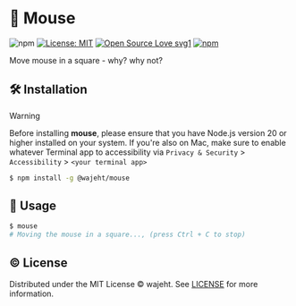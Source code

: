 # 🐁 Mouse

![npm](https://img.shields.io/npm/dw/%40wajeht%2Fmouse)
[![License: MIT](https://img.shields.io/badge/License-MIT-blue.svg)](https://github.com/wajeht/type/blob/main/LICENSE) [![Open Source Love svg1](https://badges.frapsoft.com/os/v1/open-source.svg?v=103)](https://github.com/wajeht/mouse) [![npm](https://img.shields.io/npm/v/%40wajeht%2Fmouse)](https://www.npmjs.com/package/@wajeht/mouse)

Move mouse in a square - why? why not?

## 🛠️ Installation

> [!WARNING]
> Before installing **mouse**, please ensure that you have Node.js version 20 or higher installed on your system. If you're also on Mac, make sure to enable whatever Terminal app to accessibility via `Privacy & Security` > `Accessibility` > `<your terminal app>`

```bash
$ npm install -g @wajeht/mouse
```

## 🚀 Usage

```bash
$ mouse
# Moving the mouse in a square..., (press Ctrl + C to stop)
```

## © License

Distributed under the MIT License © wajeht. See [LICENSE](./LICENSE) for more information.
